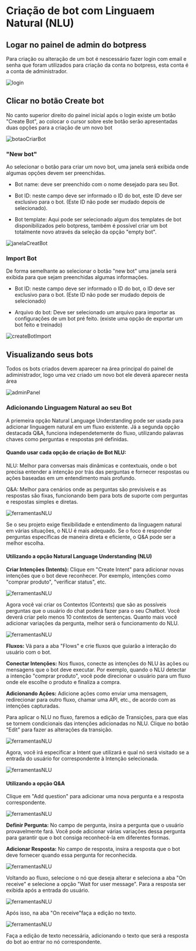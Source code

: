 # Criação de bot com Linguaem Natural (NLU)

## Logar no painel de admin do botpress

Para criação ou alteração de um bot é nescessário fazer login com email e senha que foram utilizados para criação da conta no botpress, esta conta é a conta de administrador.

![login](../images/login.png)

## Clicar no botão Create bot

No canto superior direito do painel inicial após o login existe um botão "Create Bot", ao colocar o cursor sobre este botão serão apresentadas duas opções para a criação de um novo bot

![botaoCriarBot](../images/botaoCreateNewBot.jpeg)

### "New bot"

Ao selecionar o botão para criar um novo bot, uma janela será exibida onde algumas opções devem ser preenchidas.

- Bot name: deve ser preenchido com o nome desejado para seu Bot.

- Bot ID: neste campo deve ser informado o ID do bot, este ID deve ser exclusivo para o bot. (Este ID não pode ser mudado depois de selecionado).

- Bot template: Aqui pode ser selecionado algum dos templates de bot disponibilizados pelo botpress, também é possível criar um bot totalmente novo através da seleção da opção "empty bot".

![janelaCreatBot](../images/createNewBot.jpeg)

### Import Bot

De forma semelhante ao selecionar o botão "new bot" uma janela será exibida para que sejam preenchidas algumas informações.

- Bot ID: neste campo deve ser informado o ID do bot, o ID deve ser exclusivo para o bot. (Este ID não pode ser mudado depois de selecionado)

- Arquivo do bot: Deve ser selecionado um arquivo para importar as configurações de um bot pré feito. (existe uma opção de exportar um bot feito e treinado)

![createBotImport](../images/createBotImport.jpeg)

## Visualizando seus bots

Todos os bots criados devem aparecer na área principal do painel de adiministrador, logo uma vez criado um novo bot ele deverá aparecer nesta área

![adminPanel](../images/adminPage.jpeg)


### Adicionando Linguagem Natural ao seu Bot

A priemeira opção Natural Language Understanding pode ser usada para adicionar linguagem natural em um fluxo existente. Já a segunda opção destacada Q&A, funciona independetemente do fluxo, utilizando palavras chaves como perguntas e respostas pré definidas. 

#### Quando usar cada opção de criação de Bot NLU:

NLU: Melhor para conversas mais dinâmicas e contextuais, onde o bot precisa entender a intenção por trás das perguntas e fornecer respostas ou ações baseadas em um entendimento mais profundo.

Q&A: Melhor para cenários onde as perguntas são previsíveis e as respostas são fixas, funcionando bem para bots de suporte com perguntas e respostas simples e diretas.

![ferramentasNLU](../images/imagens_texto/ferramentasNLU.png)

Se o seu projeto exige flexibilidade e entendimento da linguagem natural em várias situações, o NLU é mais adequado. Se o foco é responder perguntas específicas de maneira direta e eficiente, o Q&A pode ser a melhor escolha.

#### Utilizando a opção Natural Language Understanding (NLU)

**Criar Intenções (Intents):** Clique em "Create Intent" para adicionar novas intenções que o bot deve reconhecer. Por exemplo, intenções como "comprar produto", "verificar status", etc.

![ferramentasNLU](../images/imagens_texto/NLU-create-intents.png)

Agora você vai criar os Contextos (Contexts) que são as possíveis perguntas que o usuário do chat poderá fazer para o seu Chatbot. Você deverá criar pelo menos 10 contextos de sentenças. Quanto mais você adicionar variações da pergunta, melhor será o funcionamento do NLU.

![ferramentasNLU](../images/imagens_texto/NLU-creat-contexts.png)

**Fluxos:** Vá para a aba "Flows" e crie fluxos que guiarão a interação do usuário com o bot.

**Conectar Intenções:** Nos fluxos, conecte as intenções do NLU às ações ou mensagens que o bot deve executar. Por exemplo, quando o NLU detectar a intenção "comprar produto", você pode direcionar o usuário para um fluxo onde ele escolhe o produto e finaliza a compra.

**Adicionando Ações:** Adicione ações como enviar uma mensagem, redirecionar para outro fluxo, chamar uma API, etc., de acordo com as intenções capturadas.

Para aplicar o NLU no fluxo, faremos a edição de Transições, para que elas se tornem condicionais das intenções adicionadas no NLU. Clique no botão "Edit" para fazer as alterações da transição.

![ferramentasNLU](../images/imagens_texto/NLU-Alterando0fluxo.png)

Agora, você irá especificar a Intent que utilizará e qual nó será visitado se a entrada do usuário for correspondente à Intenção selecionada.

![ferramentasNLU](../images/imagens_texto/NLU-edit-condition-to-transition.png)

#### Utilizando a opção Q&A

Clique em "Add question" para adicionar uma nova pergunta e a resposta correspondente.

![ferramentasNLU](../images/imagens_texto/Q&A-add-question.png)

**Definir Pergunta:** No campo de pergunta, insira a pergunta que o usuário provavelmente fará. Você pode adicionar várias variações dessa pergunta para garantir que o bot consiga reconhecê-la em diferentes formas.

**Adicionar Resposta:** No campo de resposta, insira a resposta que o bot deve fornecer quando essa pergunta for reconhecida.

![ferramentasNLU](../images/imagens_texto/Q&A-funcionamento.png)

Voltando ao fluxo, selecione o nó que deseja alterar e seleciona a aba "On receive" e selecione a opção "Wait for user message". Para a resposta ser exibida após a entrada do usuário.

![ferramentasNLU](../images/imagens_texto/Q&A-wait-for-user-message.png)


Após isso, na aba "On receive"faça a edição no texto.

![ferramentasNLU](../images/imagens_texto/Q&A-on-receive.png)

Faça a edição de texto necessária, adicionando o texto que será a resposta do bot ao entrar no nó correspondente.